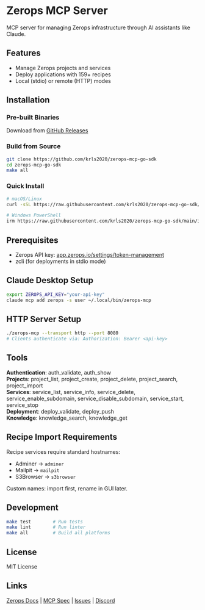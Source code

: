 # Zerops MCP Server

MCP server for managing Zerops infrastructure through AI assistants like Claude.

## Features

- Manage Zerops projects and services
- Deploy applications with 159+ recipes
- Local (stdio) or remote (HTTP) modes

## Installation

### Pre-built Binaries

Download from [GitHub Releases](https://github.com/krls2020/zerops-mcp-go-sdk/releases)

### Build from Source

```bash
git clone https://github.com/krls2020/zerops-mcp-go-sdk
cd zerops-mcp-go-sdk
make all
```

### Quick Install

```bash
# macOS/Linux
curl -sSL https://raw.githubusercontent.com/krls2020/zerops-mcp-go-sdk/main/install.sh | sh

# Windows PowerShell
irm https://raw.githubusercontent.com/krls2020/zerops-mcp-go-sdk/main/install.ps1 | iex
```


## Prerequisites

- Zerops API key: [app.zerops.io/settings/token-management](https://app.zerops.io/settings/token-management)
- zcli (for deployments in stdio mode)

## Claude Desktop Setup

```bash
export ZEROPS_API_KEY="your-api-key"
claude mcp add zerops -s user ~/.local/bin/zerops-mcp
```

## HTTP Server Setup

```bash
./zerops-mcp --transport http --port 8080
# Clients authenticate via: Authorization: Bearer <api-key>
```


## Tools

**Authentication**: auth_validate, auth_show  
**Projects**: project_list, project_create, project_delete, project_search, project_import  
**Services**: service_list, service_info, service_delete, service_enable_subdomain, service_disable_subdomain, service_start, service_stop  
**Deployment**: deploy_validate, deploy_push  
**Knowledge**: knowledge_search, knowledge_get

## Recipe Import Requirements

Recipe services require standard hostnames:
- Adminer → `adminer`
- Mailpit → `mailpit`
- S3Browser → `s3browser`

Custom names: import first, rename in GUI later.

## Development

```bash
make test        # Run tests
make lint        # Run linter
make all         # Build all platforms
```




## License

MIT License

## Links

[Zerops Docs](https://docs.zerops.io) | [MCP Spec](https://modelcontextprotocol.io) | [Issues](https://github.com/krls2020/zerops-mcp-go-sdk/issues) | [Discord](https://discord.com/invite/WDvCZ54)